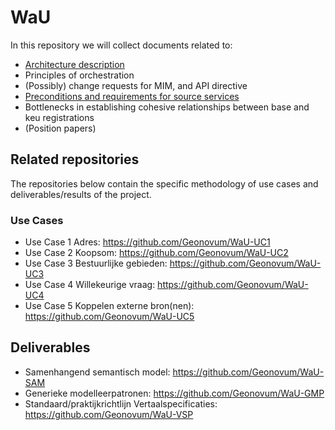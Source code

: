 # WaU

In this repository we will collect documents related to:

- [Architecture description](architecture.md)
- Principles of orchestration
- (Possibly) change requests for MIM, and API directive
- [Preconditions and requirements for source services](preconditions.md)
- Bottlenecks in establishing cohesive relationships between base and keu registrations
- (Position papers)

## Related repositories

The repositories below contain the specific methodology of use cases and deliverables/results of the project.

### Use Cases
- Use Case 1 Adres: https://github.com/Geonovum/WaU-UC1
- Use Case 2 Koopsom: https://github.com/Geonovum/WaU-UC2
- Use Case 3 Bestuurlijke gebieden: https://github.com/Geonovum/WaU-UC3
- Use Case 4 Willekeurige vraag: https://github.com/Geonovum/WaU-UC4
- Use Case 5 Koppelen externe bron(nen): https://github.com/Geonovum/WaU-UC5

## Deliverables
- Samenhangend semantisch model: https://github.com/Geonovum/WaU-SAM
- Generieke modelleerpatronen: https://github.com/Geonovum/WaU-GMP
- Standaard/praktijkrichtlijn Vertaalspecificaties: https://github.com/Geonovum/WaU-VSP
